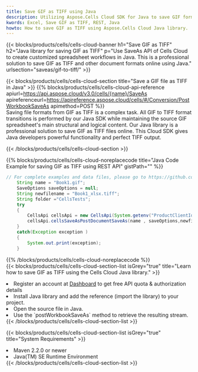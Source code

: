```yaml
---
title: Save GIF as TIFF using Java 
description: Utilizing Aspose.Cells Cloud SDK for Java to save GIF format file as TIFF format file. 
kwords: Excel, Save GIF as TIFF, REST, Java
howto: How to save GIF as TIFF using Aspose.Cells Cloud Java library.
---
```



{{< blocks/products/cells/cells-cloud-banner h1="Save GIF as TIFF" h2="Java library for saving GIF as TIFF" p="Use SaveAs API of Cells Cloud to create customized spreadsheet workflows in Java. This is a professional solution to save GIF as TIFF and other document formats online using Java." urlsection="saveas/gif-to-tiff/" >}}

{{< blocks/products/cells/cells-cloud-section  title="Save a GIF file as TIFF in Java" >}}
{{% blocks/products/cells/cells-cloud-api-reference  apiurl=https://api.aspose.cloud/v3.0/cells/{name}/SaveAs  apireferenceurl=https://apireference.aspose.cloud/cells/#/Conversion/PostWorkbookSaveAs  apimethod=POST %}}
<br/>
Saving file formats from GIF as TIFF is a complex task. All GIF to TIFF format transitions is performed by our Java SDK while maintaining the source GIF spreadsheet's main structural and logical content. Our Java library is a professional solution to save GIF as TIFF files online. This Cloud SDK gives Java developers powerful functionality and perfect TIFF output.

{{< /blocks/products/cells/cells-cloud-section >}}

{{% blocks/products/cells/cells-cloud-noreplacecode title="Java Code Example for saving GIF as TIFF using REST API" gistPath="" %}}
  
```java
// For complete examples and data files, please go to https://github.com/aspose-cells-cloud/aspose-cells-cloud-java/
    String name = "Book1.gif";
    SaveOptions saveOptions = null;
    String newfilename = "Book1_xlsx.tiff";
    String folder ="CellsTests";
    try 
    {
        CellsApi cellsApi = new CellsApi(System.getenv("ProductClientId"), System.getenv("ProductClientSecret"));
        cellsApi.cellsSaveAsPostDocumentSaveAs(name , saveOptions,newfilename,false,false,folder,null,null,null,true);                       
    }
    catch(Exception exception )
    {
        System.out.print(exception);
    }
```
  
{{% /blocks/products/cells/cells-cloud-noreplacecode  %}}
<br/>
{{< blocks/products/cells/cells-cloud-section-list isGrey="true"  title="Learn how to save GIF as TIFF using the Cells Cloud Java library." >}}
<li>Register an account at <a href="https://dashboard.aspose.cloud/">Dashboard</a> to get free API quota & authorization details</li>
<li>Install Java library and add the reference (import the library) to your project.</li>
<li>Open the source file in Java.</li>
<li>Use the `postWorkbookSaveAs` method to retrieve the resulting stream.</li>
{{< /blocks/products/cells/cells-cloud-section-list >}}

{{< blocks/products/cells/cells-cloud-section-list isGrey="true"  title="System Requirements" >}}
<li>Maven 2.2.0 or newer</li>
<li>Java(TM) SE Runtime Environment</li>
{{< /blocks/products/cells/cells-cloud-section-list >}}
